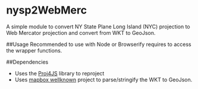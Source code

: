 nysp2WebMerc
============

A simple module to convert NY State Plane Long Island (NYC) projection to Web Mercator projection and convert from WKT to GeoJson.

##Usage
Recommended to use with Node or Browserify requires to access the wrapper functions.

##Dependencies
- Uses the [Proj4JS](https://github.com/proj4js/proj4js) library to reproject
- Uses [mapbox wellknown](https://github.com/mapbox/wellknown) project to parse/stringify the WKT to GeoJson.

